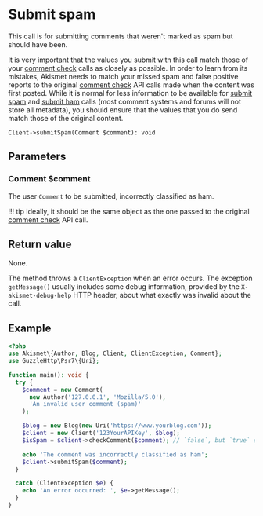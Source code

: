 # Submit spam
This call is for submitting comments that weren't marked as spam but should have been.

It is very important that the values you submit with this call match those of your [comment check](comment_check.md) calls as closely as possible.
In order to learn from its mistakes, Akismet needs to match your missed spam and false positive reports
to the original [comment check](comment_check.md) API calls made when the content was first posted. While it is normal for less information
to be available for [submit spam](submit_spam.md) and [submit ham](submit_ham.md) calls (most comment systems and forums will not store all metadata),
you should ensure that the values that you do send match those of the original content.

```
Client->submitSpam(Comment $comment): void
```

## Parameters

### Comment **$comment**
The user `Comment` to be submitted, incorrectly classified as ham.

!!! tip
    Ideally, it should be the same object as the one passed to the original [comment check](comment_check.md) API call.

## Return value
None.

The method throws a `ClientException` when an error occurs.
The exception `getMessage()` usually includes some debug information, provided by the `X-akismet-debug-help` HTTP header, about what exactly was invalid about the call.

## Example

```php
<?php
use Akismet\{Author, Blog, Client, ClientException, Comment};
use GuzzleHttp\Psr7\{Uri};

function main(): void {
  try {
    $comment = new Comment(
      new Author('127.0.0.1', 'Mozilla/5.0'),
      'An invalid user comment (spam)'
    );

    $blog = new Blog(new Uri('https://www.yourblog.com'));
    $client = new Client('123YourAPIKey', $blog);
    $isSpam = $client->checkComment($comment); // `false`, but `true` expected.

    echo 'The comment was incorrectly classified as ham';
    $client->submitSpam($comment);
  }

  catch (ClientException $e) {
    echo 'An error occurred: ', $e->getMessage();
  }
}
```
